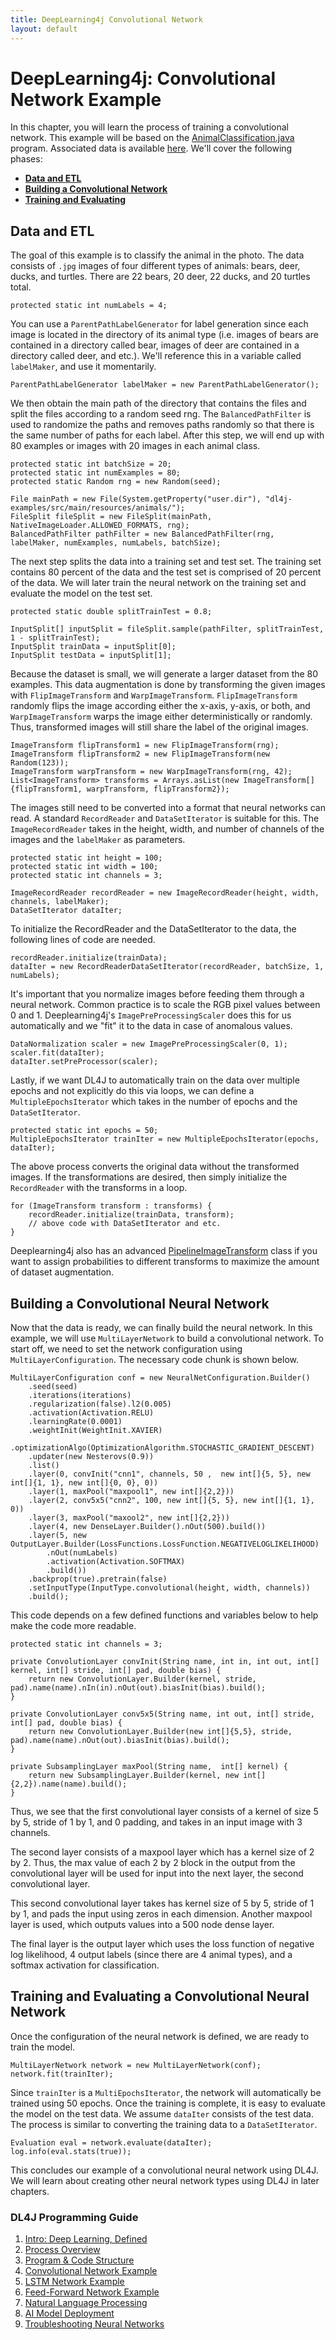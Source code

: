 ```yaml
---
title: DeepLearning4j Convolutional Network
layout: default
---
```


# DeepLearning4j: Convolutional Network Example

In this chapter, you will learn the process of training a convolutional network. This example will be based on the [AnimalClassification.java](https://github.com/deeplearning4j/dl4j-examples/blob/master/dl4j-examples/src/main/java/org/deeplearning4j/examples/convolution/AnimalsClassification.java) program. Associated data is available [here](https://github.com/deeplearning4j/dl4j-examples/tree/master/dl4j-examples/src/main/resources/animals). We'll cover the following phases:

- [**Data and ETL**](#ETL) 
- [**Building a Convolutional Network**](#Building) 
- [**Training and Evaluating**](#Training)  

## <a name="ETL">Data and ETL</a>

The goal of this example is to classify the animal in the photo. The data consists of `.jpg` images of four different types of animals: bears, deer, ducks, and turtles. There are 22 bears, 20 deer, 22 ducks, and 20 turtles total.

```
protected static int numLabels = 4;
```

You can use a `ParentPathLabelGenerator` for label generation since each image is located in the directory of its animal type (i.e. images of bears are contained in a directory called bear, images of deer are contained in a directory called deer, and etc.). We'll reference this in a variable called `labelMaker`, and use it momentarily.

```
ParentPathLabelGenerator labelMaker = new ParentPathLabelGenerator();
```

We then obtain the main path of the directory that contains the files and split the files according to a random seed rng. The `BalancedPathFilter` is used to randomize the paths and removes paths randomly so that there is the same number of paths for each label. After this step, we will end up with 80 examples or images with 20 images in each animal class.

```
protected static int batchSize = 20;
protected static int numExamples = 80;
protected static Random rng = new Random(seed);

File mainPath = new File(System.getProperty("user.dir"), "dl4j-examples/src/main/resources/animals/");
FileSplit fileSplit = new FileSplit(mainPath, NativeImageLoader.ALLOWED_FORMATS, rng);
BalancedPathFilter pathFilter = new BalancedPathFilter(rng, labelMaker, numExamples, numLabels, batchSize);
```

The next step splits the data into a training set and test set. The training set contains 80 percent of the data and the test set is comprised of 20 percent of the data. We will later train the neural network on the training set and evaluate the model on the test set.

```
protected static double splitTrainTest = 0.8;

InputSplit[] inputSplit = fileSplit.sample(pathFilter, splitTrainTest, 1 - splitTrainTest);
InputSplit trainData = inputSplit[0];
InputSplit testData = inputSplit[1];
```

Because the dataset is small, we will generate a larger dataset from the 80 examples. This data augmentation is done by transforming the given images with `FlipImageTransform` and `WarpImageTransform`. `FlipImageTransform` randomly flips the image according either the x-axis, y-axis, or both, and `WarpImageTransform` warps the image either deterministically or randomly. Thus, transformed images will still share the label of the original images.

```
ImageTransform flipTransform1 = new FlipImageTransform(rng);
ImageTransform flipTransform2 = new FlipImageTransform(new Random(123));
ImageTransform warpTransform = new WarpImageTransform(rng, 42);
List<ImageTransform> transforms = Arrays.asList(new ImageTransform[]{flipTransform1, warpTransform, flipTransform2});
```

The images still need to be converted into a format that neural networks can read. A standard `RecordReader` and `DataSetIterator` is suitable for this. The `ImageRecordReader` takes in the height, width, and number of channels of the images and the `labelMaker` as parameters.
   
```   
protected static int height = 100;
protected static int width = 100;
protected static int channels = 3;

ImageRecordReader recordReader = new ImageRecordReader(height, width, channels, labelMaker);
DataSetIterator dataIter;
```

To initialize the RecordReader and the DataSetIterator to the data, the following lines of code are needed. 

```
recordReader.initialize(trainData);
dataIter = new RecordReaderDataSetIterator(recordReader, batchSize, 1, numLabels);
```

It's important that you normalize images before feeding them through a neural network. Common practice is to scale the RGB pixel values between 0 and 1. Deeplearning4j's `ImagePreProcessingScaler` does this for us automatically and we "fit" it to the data in case of anomalous values. 

```
DataNormalization scaler = new ImagePreProcessingScaler(0, 1);
scaler.fit(dataIter);
dataIter.setPreProcessor(scaler);
```

Lastly, if we want DL4J to automatically train on the data over multiple epochs and not explicitly do this via loops, we can define a `MultipleEpochsIterator` which takes in the number of epochs and the `DataSetIterator`.

```
protected static int epochs = 50;
MultipleEpochsIterator trainIter = new MultipleEpochsIterator(epochs, dataIter);
```

The above process converts the original data without the transformed images. If the transformations are desired, then simply initialize the `RecordReader` with the transforms in a loop.

```
for (ImageTransform transform : transforms) {
    recordReader.initialize(trainData, transform);
    // above code with DataSetIterator and etc.
}
```

Deeplearning4j also has an advanced [PipelineImageTransform](https://github.com/deeplearning4j/DataVec) class if you want to assign probabilities to different transforms to maximize the amount of dataset augmentation.

## <a name="Building">Building a Convolutional Neural Network</a>

Now that the data is ready, we can finally build the neural network. In this example, we will use `MultiLayerNetwork` to build a convolutional network. To start off, we need to set the network configuration using `MultiLayerConfiguration`. The necessary code chunk is shown below.

```
MultiLayerConfiguration conf = new NeuralNetConfiguration.Builder()
    .seed(seed)
    .iterations(iterations)
    .regularization(false).l2(0.005) 
    .activation(Activation.RELU)
    .learningRate(0.0001)
    .weightInit(WeightInit.XAVIER)
    .optimizationAlgo(OptimizationAlgorithm.STOCHASTIC_GRADIENT_DESCENT)
    .updater(new Nesterovs(0.9))
    .list()
    .layer(0, convInit("cnn1", channels, 50 ,  new int[]{5, 5}, new int[]{1, 1}, new int[]{0, 0}, 0))
    .layer(1, maxPool("maxpool1", new int[]{2,2}))
    .layer(2, conv5x5("cnn2", 100, new int[]{5, 5}, new int[]{1, 1}, 0))
    .layer(3, maxPool("maxool2", new int[]{2,2}))
    .layer(4, new DenseLayer.Builder().nOut(500).build())
    .layer(5, new OutputLayer.Builder(LossFunctions.LossFunction.NEGATIVELOGLIKELIHOOD)
        .nOut(numLabels)
        .activation(Activation.SOFTMAX)
        .build())
    .backprop(true).pretrain(false)
    .setInputType(InputType.convolutional(height, width, channels))
    .build();
```

This code depends on a few defined functions and variables below to help make the code more readable.

```
protected static int channels = 3;

private ConvolutionLayer convInit(String name, int in, int out, int[] kernel, int[] stride, int[] pad, double bias) {
    return new ConvolutionLayer.Builder(kernel, stride, pad).name(name).nIn(in).nOut(out).biasInit(bias).build();
}

private ConvolutionLayer conv5x5(String name, int out, int[] stride, int[] pad, double bias) {
    return new ConvolutionLayer.Builder(new int[]{5,5}, stride, pad).name(name).nOut(out).biasInit(bias).build();
}

private SubsamplingLayer maxPool(String name,  int[] kernel) {
    return new SubsamplingLayer.Builder(kernel, new int[]{2,2}).name(name).build();
}
```

Thus, we see that the first convolutional layer consists of a kernel of size 5 by 5, stride of 1 by 1, and 0 padding, and takes in an input image with 3 channels. 

The second layer consists of a maxpool layer which has a kernel size of 2 by 2. Thus, the max value of each 2 by 2 block in the output from the convolutional layer will be used for input into the next layer, the second convolutional layer. 

This second convolutional layer takes has kernel size of 5 by 5, stride of 1 by 1, and pads the input using zeros in each dimension. Another maxpool layer is used, which outputs values into a 500 node dense layer. 

The final layer is the output layer which uses the loss function of negative log likelihood, 4 output labels (since there are 4 animal types), and a softmax activation for classification. 

## <a name="Training">Training and Evaluating a Convolutional Neural Network</a>

Once the configuration of the neural network is defined, we are ready to train the model. 

```
MultiLayerNetwork network = new MultiLayerNetwork(conf);
network.fit(trainIter);
```

Since `trainIter` is a `MultiEpochsIterator`, the network will automatically be trained using 50 epochs. Once the training is complete, it is easy to evaluate the model on the test data. We assume `dataIter` consists of the test data. The process is similar to converting the training data to a `DataSetIterator`.

```
Evaluation eval = network.evaluate(dataIter);
log.info(eval.stats(true));
```

This concludes our example of a convolutional neural network using DL4J. We will learn about creating other neural network types using DL4J in later chapters.

### DL4J Programming Guide  

1. [Intro: Deep Learning, Defined](01_intro)
2. [Process Overview](02_process)
3. [Program & Code Structure](03_code_structure)
4. [Convolutional Network Example](04_convnet)
5. [LSTM Network Example](05_lstm)
6. [Feed-Forward Network Example](06_feedforwardnet)
7. [Natural Language Processing](07_nlp)
8. [AI Model Deployment](08_deploy)
9. [Troubleshooting Neural Networks](09_troubleshooting)
